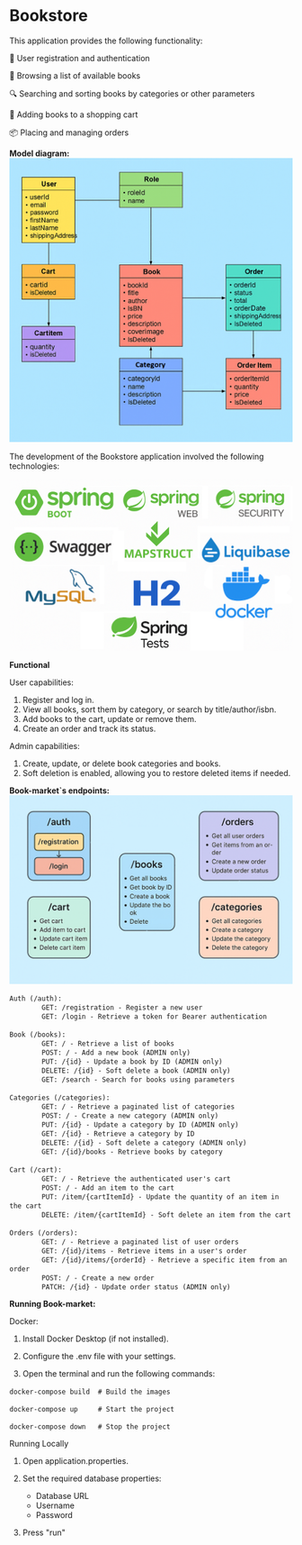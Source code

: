 # Bookstore

This application provides the following functionality:

📝 User registration and authentication

📖 Browsing a list of available books

🔍 Searching and sorting books by categories or other parameters

🛒 Adding books to a shopping cart

📦 Placing and managing orders

**Model diagram:**
![img.png](img.png)


The development of the Bookstore application involved the following technologies:

![img_2.png](img_2.png)

**Functional**

User capabilities:
1. Register and log in.
2. View all books, sort them by category, or search by title/author/isbn.
3. Add books to the cart, update or remove them.
4. Create an order and track its status.

Admin capabilities:
1. Create, update, or delete book categories and books.
2. Soft deletion is enabled, allowing you to restore deleted items if needed.

**Book-market`s endpoints:**
![img_1.png](img_1.png)

	Auth (/auth):
            GET: /registration - Register a new user
            GET: /login - Retrieve a token for Bearer authentication

	Book (/books):
            GET: / - Retrieve a list of books
            POST: / - Add a new book (ADMIN only)
            PUT: /{id} - Update a book by ID (ADMIN only)
            DELETE: /{id} - Soft delete a book (ADMIN only)
            GET: /search - Search for books using parameters

	Categories (/categories):
            GET: / - Retrieve a paginated list of categories
            POST: / - Create a new category (ADMIN only)
            PUT: /{id} - Update a category by ID (ADMIN only)
            GET: /{id} - Retrieve a category by ID
            DELETE: /{id} - Soft delete a category (ADMIN only)
            GET: /{id}/books - Retrieve books by category

	Cart (/cart):
            GET: / - Retrieve the authenticated user's cart
            POST: / - Add an item to the cart
            PUT: /item/{cartItemId} - Update the quantity of an item in the cart
            DELETE: /item/{cartItemId} - Soft delete an item from the cart

	Orders (/orders):
            GET: / - Retrieve a paginated list of user orders
            GET: /{id}/items - Retrieve items in a user's order
            GET: /{id}/items/{orderId} - Retrieve a specific item from an order
            POST: / - Create a new order
            PATCH: /{id} - Update order status (ADMIN only)

**Running Book-market:**

Docker:
1. Install Docker Desktop (if not installed).

2. Configure the .env file with your settings.

3. Open the terminal and run the following commands:

`docker-compose build  # Build the images `

`docker-compose up     # Start the project`

`docker-compose down   # Stop the project`

Running Locally
1. Open application.properties.

2. Set the required database properties:
    * Database URL
    * Username
    * Password

3. Press "run"